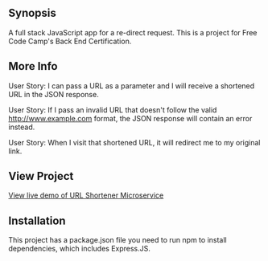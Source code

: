 ## Synopsis

 A full stack JavaScript app for a re-direct request.  This is a project for Free Code Camp's Back End Certification.

## More Info

User Story: I can pass a URL as a parameter and I will receive a shortened URL in the JSON response.

User Story: If I pass an invalid URL that doesn't follow the valid http://www.example.com format, the JSON response will contain an error instead.

User Story: When I visit that shortened URL, it will redirect me to my original link.

## View Project
[View live demo of URL Shortener Microservice](https://afternoon-waters-31321.herokuapp.com/)


## Installation

This project has a package.json file you need to run npm to install dependencies, which includes Express.JS.


